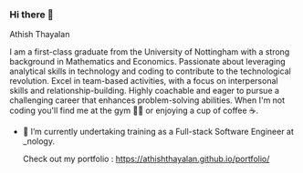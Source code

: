 ### Hi there 👋

<!--
**AthishThayalan/AthishThayalan** is a ✨ _special_ ✨ repository because its `README.md` (this file) appears on your GitHub profile.

Here are some ideas to get you started:

- 🔭 I’m currently working on ...
- 🌱 I’m currently learning ...
- 👯 I’m looking to collaborate on ...
- 🤔 I’m looking for help with ...
- 💬 Ask me about ...
- 📫 How to reach me: ...
- 😄 Pronouns: ...
- ⚡ Fun fact: ...
-->
Athish Thayalan

I am a first-class graduate from the University of Nottingham with a strong background in Mathematics and Economics. Passionate about leveraging analytical skills in technology and coding to contribute to the technological revolution. Excel in team-based activities, with a focus on interpersonal skills and relationship-building. Highly coachable and eager to pursue a challenging career that enhances problem-solving abilities. When I'm not coding you'll find me at the gym 🏋🏿 or enjoying a cup of coffee ☕.

- 🔭 I’m currently undertaking training as a Full-stack Software Engineer at _nology.

  Check out my portfolio : https://athishthayalan.github.io/portfolio/

